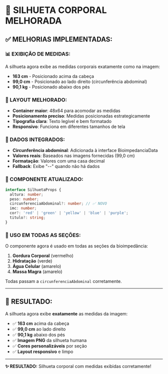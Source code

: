 # 🎯 SILHUETA CORPORAL MELHORADA

## **✅ MELHORIAS IMPLEMENTADAS:**

### **📊 EXIBIÇÃO DE MEDIDAS:**

A silhueta agora exibe as medidas corporais exatamente como na imagem:

- **163 cm** - Posicionado acima da cabeça
- **99,0 cm** - Posicionado ao lado direito (circunferência abdominal)
- **90,1 kg** - Posicionado abaixo dos pés

### **🎨 LAYOUT MELHORADO:**

- **Container maior**: 48x64 para acomodar as medidas
- **Posicionamento preciso**: Medidas posicionadas estrategicamente
- **Tipografia clara**: Texto legível e bem formatado
- **Responsivo**: Funciona em diferentes tamanhos de tela

### **💾 DADOS INTEGRADOS:**

- **Circunferência abdominal**: Adicionada à interface BioimpedanciaData
- **Valores reais**: Baseados nas imagens fornecidas (99,0 cm)
- **Formatação**: Valores com uma casa decimal
- **Fallback**: Exibe "--" quando não há dados

### **🔧 COMPONENTE ATUALIZADO:**

```typescript
interface SilhuetaProps {
  altura: number;
  peso: number;
  circunferenciaAbdominal?: number; // ✅ NOVO
  imc: number;
  cor?: 'red' | 'green' | 'yellow' | 'blue' | 'purple';
  titulo?: string;
}
```

### **📱 USO EM TODAS AS SEÇÕES:**

O componente agora é usado em todas as seções da bioimpedância:

1. **Gordura Corporal** (vermelho)
2. **Hidratação** (verde) 
3. **Água Celular** (amarelo)
4. **Massa Magra** (amarelo)

Todas passam a `circunferenciaAbdominal` corretamente.

---

## **🎯 RESULTADO:**

A silhueta agora exibe **exatamente** as medidas da imagem:
- ✅ **163 cm** acima da cabeça
- ✅ **99,0 cm** ao lado direito  
- ✅ **90,1 kg** abaixo dos pés
- ✅ **Imagem PNG** da silhueta humana
- ✅ **Cores personalizáveis** por seção
- ✅ **Layout responsivo** e limpo

---

**✨ RESULTADO:** Silhueta corporal com medidas exibidas corretamente! 